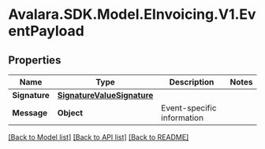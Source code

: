 # Avalara.SDK.Model.EInvoicing.V1.EventPayload

## Properties

Name | Type | Description | Notes
------------ | ------------- | ------------- | -------------
**Signature** | [**SignatureValueSignature**](SignatureValueSignature.md) |  | 
**Message** | **Object** | Event-specific information | 

[[Back to Model list]](../../../README.md#documentation-for-models) [[Back to API list]](../../../README.md#documentation-for-api-endpoints) [[Back to README]](../../../README.md)

